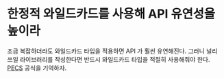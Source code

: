 # 한정적 와일드카드를 사용해 API 유연성을 높이라

조금 복잡하더라도 와일드카드 타입을 적용하면 API 가 훨씬 유연해진다. 그러니 널리 쓰일 라이브러리를 작성한다면 반드시 와일드카드 타입을 적절히 사용해줘야 한다.
[PECS](https://github.com/BAEKJungHo/effective-java/blob/master/principles/PECS.md) 공식을 기억하자.
